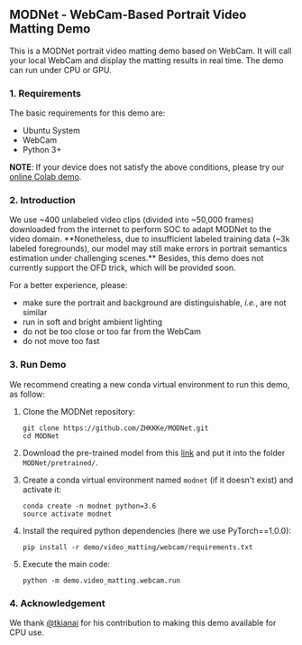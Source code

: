 ## MODNet - WebCam-Based Portrait Video Matting Demo
This is a MODNet portrait video matting demo based on WebCam. It will call your local WebCam and display the matting results in real time. The demo can run under CPU or GPU.

### 1. Requirements
The basic requirements for this demo are:
- Ubuntu System
- WebCam
- Python 3+

**NOTE**: If your device does not satisfy the above conditions, please try our [online Colab demo](https://colab.research.google.com/drive/1Pt3KDSc2q7WxFvekCnCLD8P0gBEbxm6J?usp=sharing).


### 2. Introduction
We use ~400 unlabeled video clips (divided into ~50,000 frames) downloaded from the internet to perform SOC to adapt MODNet to the video domain. **Nonetheless, due to insufficient labeled training data (~3k labeled foregrounds), our model may still make errors in portrait semantics estimation under challenging scenes.** Besides, this demo does not currently support the OFD trick, which will be provided soon.

For a better experience, please:

*   make sure the portrait and background are distinguishable, <i>i.e.</i>, are not similar
*   run in soft and bright ambient lighting
*   do not be too close or too far from the WebCam
*   do not move too fast

### 3. Run Demo
We recommend creating a new conda virtual environment to run this demo, as follow:

1. Clone the MODNet repository:
    ```
    git clone https://github.com/ZHKKKe/MODNet.git
    cd MODNet
    ```

2. Download the pre-trained model from this [link](https://drive.google.com/file/d/1Nf1ZxeJZJL8Qx9KadcYYyEmmlKhTADxX/view?usp=sharing) and put it into the folder `MODNet/pretrained/`.


3. Create a conda virtual environment named `modnet` (if it doesn't exist) and activate it:
     ```
    conda create -n modnet python=3.6
    source activate modnet
    ```

4. Install the required python dependencies (here we use PyTorch==1.0.0):
    ```
    pip install -r demo/video_matting/webcam/requirements.txt
    ```

5. Execute the main code:
    ```
    python -m demo.video_matting.webcam.run
    ```

### 4. Acknowledgement
We thank [@tkianai](https://github.com/tkianai) for his contribution to making this demo available for CPU use.